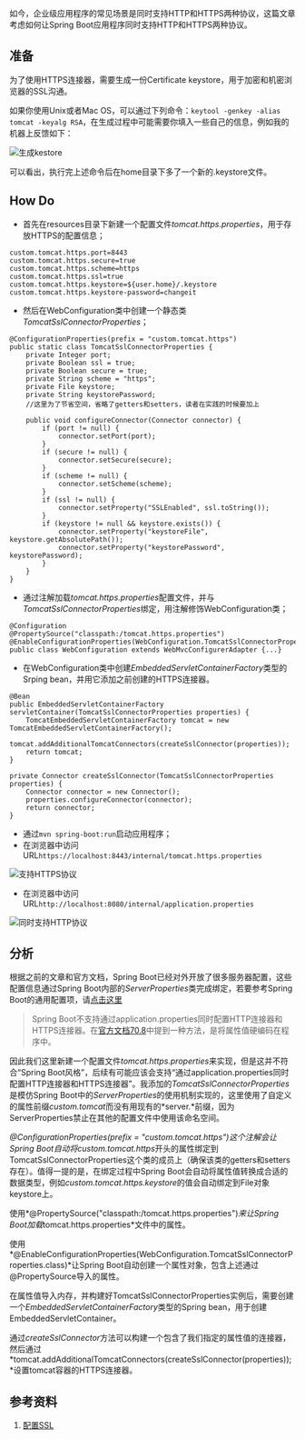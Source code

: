 如今，企业级应用程序的常见场景是同时支持HTTP和HTTPS两种协议，这篇文章考虑如何让Spring Boot应用程序同时支持HTTP和HTTPS两种协议。

## 准备
为了使用HTTPS连接器，需要生成一份Certificate keystore，用于加密和机密浏览器的SSL沟通。

如果你使用Unix或者Mac OS，可以通过下列命令：`keytool -genkey -alias tomcat -keyalg RSA`，在生成过程中可能需要你填入一些自己的信息，例如我的机器上反馈如下：

![生成kestore](http://upload-images.jianshu.io/upload_images/44770-8cedf2748dac62be.png?imageMogr2/auto-orient/strip%7CimageView2/2/w/1240)

可以看出，执行完上述命令后在home目录下多了一个新的.keystore文件。

## How Do
- 首先在resources目录下新建一个配置文件*tomcat.https.properties*，用于存放HTTPS的配置信息；

```
custom.tomcat.https.port=8443
custom.tomcat.https.secure=true
custom.tomcat.https.scheme=https
custom.tomcat.https.ssl=true
custom.tomcat.https.keystore=${user.home}/.keystore
custom.tomcat.https.keystore-password=changeit
```
- 然后在WebConfiguration类中创建一个静态类*TomcatSslConnectorProperties*；

```
@ConfigurationProperties(prefix = "custom.tomcat.https")
public static class TomcatSslConnectorProperties {
    private Integer port;
    private Boolean ssl = true;
    private Boolean secure = true;
    private String scheme = "https";
    private File keystore;
    private String keystorePassword;
    //这里为了节省空间，省略了getters和setters，读者在实践的时候要加上
    
    public void configureConnector(Connector connector) {
        if (port != null) {
            connector.setPort(port);
        }
        if (secure != null) {
            connector.setSecure(secure);
        }
        if (scheme != null) {
            connector.setScheme(scheme);
        }
        if (ssl != null) {
            connector.setProperty("SSLEnabled", ssl.toString());
        }
        if (keystore != null && keystore.exists()) {
            connector.setProperty("keystoreFile", keystore.getAbsolutePath());
            connector.setProperty("keystorePassword", keystorePassword);
        }
    }
}
```
- 通过注解加载*tomcat.https.properties*配置文件，并与*TomcatSslConnectorProperties*绑定，用注解修饰WebConfiguration类；

```
@Configuration
@PropertySource("classpath:/tomcat.https.properties")
@EnableConfigurationProperties(WebConfiguration.TomcatSslConnectorProperties.class)
public class WebConfiguration extends WebMvcConfigurerAdapter {...}
```
- 在WebConfiguration类中创建*EmbeddedServletContainerFactory*类型的Srping bean，并用它添加之前创建的HTTPS连接器。

```
@Bean
public EmbeddedServletContainerFactory servletContainer(TomcatSslConnectorProperties properties) {
    TomcatEmbeddedServletContainerFactory tomcat = new TomcatEmbeddedServletContainerFactory();
    tomcat.addAdditionalTomcatConnectors(createSslConnector(properties));
    return tomcat;
}

private Connector createSslConnector(TomcatSslConnectorProperties properties) {
    Connector connector = new Connector();
    properties.configureConnector(connector);
    return connector;
}
```

- 通过`mvn spring-boot:run`启动应用程序；
- 在浏览器中访问URL`https://localhost:8443/internal/tomcat.https.properties`

![支持HTTPS协议](http://upload-images.jianshu.io/upload_images/44770-7b57b3273d0b35b0.png?imageMogr2/auto-orient/strip%7CimageView2/2/w/1240)
- 在浏览器中访问URL`http://localhost:8080/internal/application.properties`

![同时支持HTTP协议](http://upload-images.jianshu.io/upload_images/44770-bb2fc4f49363d7e6.png?imageMogr2/auto-orient/strip%7CimageView2/2/w/1240)

## 分析
根据之前的文章和官方文档，Spring Boot已经对外开放了很多服务器配置，这些配置信息通过Spring Boot内部的*ServerProperties*类完成绑定，若要参考Spring Boot的通用配置项，请[点击这里](http://docs.spring.io/spring-boot/docs/current/reference/html/common-application-properties.html)

>Spring Boot不支持通过application.properties同时配置HTTP连接器和HTTPS连接器。在[官方文档70.8](https://docs.spring.io/spring-boot/docs/current/reference/html/howto-embedded-servlet-containers.html)中提到一种方法，是将属性值硬编码在程序中。

因此我们这里新建一个配置文件*tomcat.https.properties*来实现，但是这并不符合“Spring Boot风格”，后续有可能应该会支持“通过application.properties同时配置HTTP连接器和HTTPS连接器”。我添加的*TomcatSslConnectorProperties*是模仿Spring Boot中的*ServerProperties*的使用机制实现的，这里使用了自定义的属性前缀*custom.tomcat*而没有用现有的*server.*前缀，因为ServerProperties禁止在其他的配置文件中使用该命名空间。

*@ConfigurationProperties(prefix = "custom.tomcat.https")*这个注解会让Spring Boot自动将*custom.tomcat.https*开头的属性绑定到TomcatSslConnectorProperties这个类的成员上（确保该类的getters和setters存在）。值得一提的是，在绑定过程中Spring Boot会自动将属性值转换成合适的数据类型，例如*custom.tomcat.https.keystore*的值会自动绑定到File对象keystore上。

使用*@PropertySource("classpath:/tomcat.https.properties")*来让Spring Boot加载*tomcat.https.properties*文件中的属性。

使用*@EnableConfigurationProperties(WebConfiguration.TomcatSslConnectorProperties.class)*让Spring Boot自动创建一个属性对象，包含上述通过@PropertySource导入的属性。

在属性值导入内存，并构建好TomcatSslConnectorProperties实例后，需要创建一个*EmbeddedServletContainerFactory*类型的Spring bean，用于创建EmbeddedServletContainer。

通过*createSslConnector*方法可以构建一个包含了我们指定的属性值的连接器，然后通过*tomcat.addAdditionalTomcatConnectors(createSslConnector(properties));*设置tomcat容器的HTTPS连接器。



## 参考资料
1. [配置SSL](https://qbgbook.gitbooks.io/spring-boot-reference-guide-zh/content/IX.%20%E2%80%98How-to%E2%80%99%20guides/64.5.%20Configure%20SSL.html)
